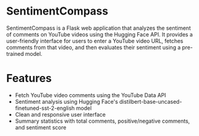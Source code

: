# SentimentCompass
SentimentCompass is a Flask web application that analyzes the sentiment of comments on YouTube videos using the Hugging Face API. It provides a user-friendly interface for users to enter a YouTube video URL, fetches comments from that video, and then evaluates their sentiment using a pre-trained model.

# Features
- Fetch YouTube video comments using the YouTube Data API
- Sentiment analysis using Hugging Face's distilbert-base-uncased-finetuned-sst-2-english model
- Clean and responsive user interface
- Summary statistics with total comments, positive/negative comments, and sentiment score
